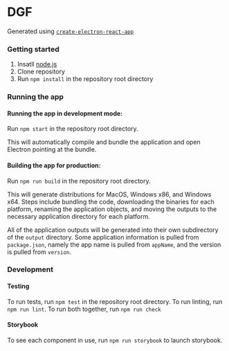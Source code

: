 
# DGF


Generated using [`create-electron-react-app`](https://github.com/kgroat/create-electron-react-app)

### Getting started
1. Insatll [node.js](https://nodejs.org/en/download/)
1. Clone repository
1. Run `npm install` in the repository root directory

### Running the app
#### Running the app in development mode:
Run `npm start` in the repository root directory.

This will automatically compile and bundle the application and open Electron pointing at the bundle.

#### Building the app for production:
Run `npm run build` in the repository root directory.

This will generate distributions for MacOS, Windows x86, and Windows x64.  Steps include bundling the code, downloading the binaries for each platform, renaming the application objects, and moving the outputs to the necessary application directory for each platform.

All of the application outputs will be generated into their own subdirectory of the `output` directory. Some application information is pulled from `package.json`, namely the app name is pulled from `appName`, and the version is pulled from `version`.

### Development

#### Testing
To run tests, run `npm test` in the repository root directory.  To run linting, run `npm run lint`.  To run both together, run `npm run check`

#### Storybook
To see each component in use, run `npm run storybook` to launch storybook.
